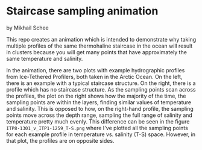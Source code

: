 # Staircase sampling animation

by Mikhail Schee

This repo creates an animation which is intended to demonstrate why taking multiple profiles of the same thermohaline staircase in the ocean will result in clusters because you will get many points that have approximately the same temperature and salinity. 

In the animation, there are two plots with example hydrographic profiles from Ice-Tethered Profilers, both taken in the Arctic Ocean. On the left, there is an example with a typical staircase structure. On the right, there is a profile which has no staircase structure. As the sampling points scan across the profiles, the plot on the right shows how the majority of the time, the sampling points are within the layers, finding similar values of temperature and salinity. This is opposed to how, on the right-hand profile, the sampling points move across the depth range, sampling the full range of salinity and temperature pretty much evenly. This difference can be seen in the figure `ITP8-1301_v_ITP1-1259_T-S.png` where I've plotted all the sampling points for each example profile in temperature vs. salinity (T-S) space. However, in that plot, the profiles are on opposite sides.